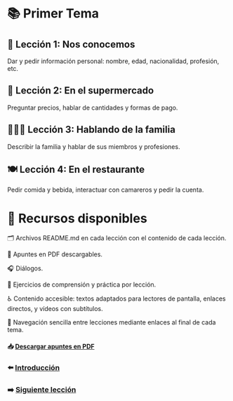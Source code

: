 # 📚 Primer Tema

## 👋 Lección 1: Nos conocemos 

Dar y pedir información personal: nombre, edad, nacionalidad, profesión, etc.

## 🛒 Lección 2: En el supermercado
Preguntar precios, hablar de cantidades y formas de pago.

## 👨‍👩‍👧 Lección 3: Hablando de la familia
Describir la familia y hablar de sus miembros y profesiones.

## 🍽️ Lección 4: En el restaurante
Pedir comida y bebida, interactuar con camareros y pedir la cuenta.

# 🧰 Recursos disponibles
🗂️ Archivos README.md en cada lección con el contenido de cada lección.

📄 Apuntes en PDF descargables.

🎧 Diálogos.

📝 Ejercicios de comprensión y práctica por lección.

♿ Contenido accesible: textos adaptados para lectores de pantalla, enlaces directos, y vídeos con subtítulos.

📌 Navegación sencilla entre lecciones mediante enlaces al final de cada tema.

#### 📥 <a href="/01-Lecciones/dist/lecciones.pdf" target="_blank">Descargar apuntes en PDF</a>
### ⬅️ [Introducción](../00-Introduccion/README.md)
### ➡️ [Siguiente lección](../02-Casos-Gramaticales/README.md)

